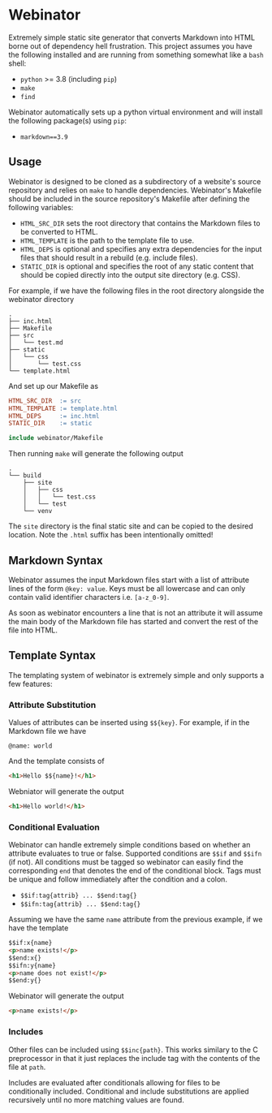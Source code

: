 # Webinator

Extremely simple static site generator that converts Markdown into HTML borne
out of dependency hell frustration. This project assumes you have the following
installed and are running from something somewhat like a `bash` shell:

- `python` >= 3.8 (including `pip`)
- `make`
- `find`

Webinator automatically sets up a python virtual environment and will install
the following package(s) using `pip`:

- `markdown==3.9`

## Usage

Webinator is designed to be cloned as a subdirectory of a website's source
repository and relies on `make` to handle dependencies. Webinator's Makefile
should be included in the source repository's Makefile after defining the
following variables:

- `HTML_SRC_DIR` sets the root directory that contains the Markdown files to
  be converted to HTML.
- `HTML_TEMPLATE` is the path to the template file to use.
- `HTML_DEPS` is optional and specifies any extra dependencies for the input
  files that should result in a rebuild (e.g. include files).
- `STATIC_DIR` is optional and specifies the root of any static content that
  should be copied directly into the output site directory (e.g. CSS).

For example, if we have the following files in the root directory alongside
the webinator directory

    .
    ├── inc.html
    ├── Makefile
    ├── src
    │   └── test.md
    ├── static
    │   └── css
    │       └── test.css
    └── template.html

And set up our Makefile as

```Makefile
HTML_SRC_DIR  := src
HTML_TEMPLATE := template.html
HTML_DEPS     := inc.html
STATIC_DIR    := static

include webinator/Makefile
```

Then running `make` will generate the following output

    .
    └── build
        ├── site
        │   ├── css
        │   │   └── test.css
        │   └── test
        └── venv

The `site` directory is the final static site and can be copied to the desired
location. Note the `.html` suffix has been intentionally omitted!

## Markdown Syntax

Webinator assumes the input Markdown files start with a list of attribute lines
of the form `@key: value`. Keys must be all lowercase and can only contain valid
identifier characters i.e. `[a-z_0-9]`.

As soon as webinator encounters a line that is not an attribute it will assume
the main body of the Markdown file has started and convert the rest of the file
into HTML.

## Template Syntax

The templating system of webinator is extremely simple and only supports a few
features:

### Attribute Substitution

Values of attributes can be inserted using `$${key}`. For example, if in the
Markdown file we have

    @name: world

And the template consists of

```html
<h1>Hello $${name}!</h1>
```

Webniator will generate the output

```html
<h1>Hello world!</h1>
```

### Conditional Evaluation

Webinator can handle extremely simple conditions based on whether an attribute
evaluates to true or false. Supported conditions are `$$if` and `$$ifn` (if
not). All conditions must be tagged so webinator can easily find the
corresponding `end` that denotes the end of the conditional block. Tags must be
unique and follow immediately after the condition and a colon.

- `$$if:tag{attrib} ... $$end:tag{}`
- `$$ifn:tag{attrib} ... $$end:tag{}`

Assuming we have the same `name` attribute from the previous example, if we have
the template

```html
$$if:x{name}
<p>name exists!</p>
$$end:x{}
$$ifn:y{name}
<p>name does not exist!</p>
$$end:y{}
```

Webinator will generate the output

```html
<p>name exists!</p>
```

### Includes

Other files can be included using `$$inc{path}`. This works similary to the C
preprocessor in that it just replaces the include tag with the contents of the
file at `path`.

Includes are evaluated after conditionals allowing for files to be conditionally
included. Conditional and include substitutions are applied recursively until
no more matching values are found.
